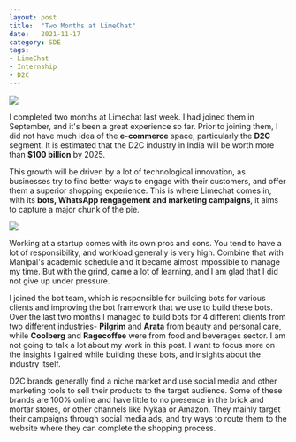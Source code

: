 ```yaml
---
layout: post
title:  "Two Months at LimeChat"
date:   2021-11-17 
category: SDE
tags:
- LimeChat
- Internship
- D2C
---
```

<img src="https://ik.imagekit.io/m52sq26n4h/limechat/wp-content/uploads/2021/04/limechat-logo.png">

I completed two months at Limechat last week. I had joined them in September, and it's been a great experience so far. Prior to joining them, I did not have much idea of the **e-commerce** space, particularly the **D2C** segment. It is estimated that the D2C industry in India will be worth more than **$100 billion** by 2025.

This growth will be driven by a lot of technological innovation, as businesses try to find better ways to engage with their customers, and offer them a superior shopping experience. This is where Limechat comes in, with its **bots, WhatsApp rengagement and marketing campaigns**, it aims to capture a major chunk of the pie.

<img src ="https://www.hellomeets.com/blog/content/images/2021/07/D2C-Landscape-2.png">

Working at a startup comes with its own pros and cons. You tend to have a lot of responsibility, and workload generally is very high. Combine that with Manipal's academic schedule and it became almost impossible to manage my time. But with the grind, came a lot of learning, and I am glad that I did not give up under pressure.

I joined the bot team, which is responsible for building bots for various clients and improving the bot framework that we use to build these bots. Over the last two months I managed to build bots for 4 different clients from two different industries- **Pilgrim** and **Arata** from beauty and personal care, while **Coolberg** and **Ragecoffee**  were from food and beverages sector. I am not going to talk a lot about my work in this post. I want to focus more on the insights I gained while building these bots, and insights about the industry itself.

D2C brands generally find a niche market and use social media and other marketing tools to sell their products to the target audience. Some of these brands are 100% online and have little to no presence in the brick and mortar stores, or other channels like Nykaa or Amazon. They mainly target their campaigns through social media ads, and try ways to route them to the website where they can complete the shopping process.
